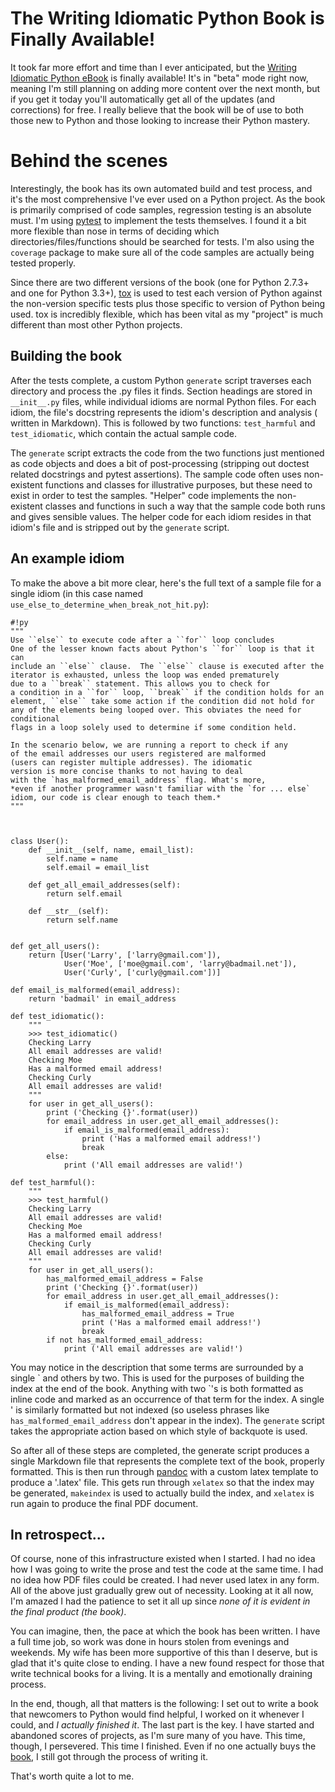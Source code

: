 # The Writing Idiomatic Python Book is Finally Available!

It took far more effort and time than I ever anticipated, but the [Writing Idiomatic Python eBook](http://www.jeffknupp.com/writing-idiomatic-python-ebook/)
is finally available! It's in "beta" mode right now, meaning I'm still planning
on adding more content over the next month, but if you get it today you'll
automatically get all of the updates (and corrections) for free. I really
believe that the book will be of use to both those new to Python and those
looking to increase their Python mastery.

# Behind the scenes

Interestingly, the book has its own automated build and test process, and it's
the most comprehensive I've ever used on a Python project. As the book is
primarily comprised of code samples, regression testing is an absolute must. I'm
using [pytest](http://pytest.org/latest/) to implement the tests themselves. I
found it a bit more flexible than nose in terms of deciding which 
directories/files/functions should be searched for tests. I'm also using
the `coverage` package to make sure all of the code samples are actually being
tested properly.
<!--more-->
Since there are two different versions of the book (one for Python 2.7.3+ 
and one for Python 3.3+), [tox](http://tox.readthedocs.org/en/latest/) is used 
to test each version of Python against the non-version specific tests plus 
those specific to version of Python being used. tox is incredibly flexible, 
which has been vital as my "project" is much different than most other Python
projects.

## Building the book

After the tests complete, a custom Python `generate` script traverses each
directory and process the .py files it finds. Section headings are stored in
`__init__.py` files, while individual idioms are normal Python files. For each
idiom, the file's docstring represents the idiom's description and analysis (
written in Markdown). This is followed by two functions: `test_harmful` and 
`test_idiomatic`, which contain the actual sample code. 

The `generate` script extracts the code from the two functions just mentioned
as code objects and does a bit of post-processing (stripping out doctest related
docstrings and pytest assertions). The sample code often uses non-existent
functions and classes for illustrative purposes, but these need to exist in
order to test the samples. "Helper" code implements the non-existent classes and
functions in such a way that the sample code both runs and gives sensible
values. The helper code for each idiom resides in that idiom's file and is
stripped out by the `generate` script.

## An example idiom

To make the above a bit more clear, here's the full text of a sample file for a
single idiom (in this case named `use_else_to_determine_when_break_not_hit.py`):

    #!py
    """
    Use ``else`` to execute code after a ``for`` loop concludes
    One of the lesser known facts about Python's ``for`` loop is that it can
    include an ``else`` clause.  The ``else`` clause is executed after the
    iterator is exhausted, unless the loop was ended prematurely
    due to a ``break`` statement. This allows you to check for
    a condition in a ``for`` loop, ``break`` if the condition holds for an
    element, ``else`` take some action if the condition did not hold for
    any of the elements being looped over. This obviates the need for conditional
    flags in a loop solely used to determine if some condition held.

    In the scenario below, we are running a report to check if any
    of the email addresses our users registered are malformed
    (users can register multiple addresses). The idiomatic
    version is more concise thanks to not having to deal
    with the `has_malformed_email_address` flag. What's more,
    *even if another programmer wasn't familiar with the `for ... else` idiom, our code is clear enough to teach them.*
    """



    class User():
        def __init__(self, name, email_list):
            self.name = name
            self.email = email_list

        def get_all_email_addresses(self):
            return self.email

        def __str__(self):
            return self.name


    def get_all_users():
        return [User('Larry', ['larry@gmail.com']),
                User('Moe', ['moe@gmail.com', 'larry@badmail.net']),
                User('Curly', ['curly@gmail.com'])]

    def email_is_malformed(email_address):
        return 'badmail' in email_address

    def test_idiomatic():
        """
        >>> test_idiomatic()
        Checking Larry
        All email addresses are valid!
        Checking Moe
        Has a malformed email address!
        Checking Curly
        All email addresses are valid!
        """
        for user in get_all_users():
            print ('Checking {}'.format(user))
            for email_address in user.get_all_email_addresses():
                if email_is_malformed(email_address):
                    print ('Has a malformed email address!')
                    break
            else:
                print ('All email addresses are valid!')

    def test_harmful():
        """
        >>> test_harmful()
        Checking Larry
        All email addresses are valid!
        Checking Moe
        Has a malformed email address!
        Checking Curly
        All email addresses are valid!
        """
        for user in get_all_users():
            has_malformed_email_address = False
            print ('Checking {}'.format(user))
            for email_address in user.get_all_email_addresses():
                if email_is_malformed(email_address):
                    has_malformed_email_address = True
                    print ('Has a malformed email address!')
                    break
            if not has_malformed_email_address:
                print ('All email addresses are valid!')

You may notice in the description that some terms are surrounded by a single \` and others
by two. This is used for the purposes of building the index at the end of the
book. Anything with two \`'s is both formatted as inline code and marked as an
occurrence of that term for the index. A single \' is similarly formatted but not
indexed (so useless phrases like `has_malformed_email_address` don't appear in
the index). The `generate` script takes the appropriate action based on which
style of backquote is used.

So after all of these steps are completed, the generate script produces a single
Markdown file that represents the complete text of the book, properly formatted.
This is then run through [pandoc](http://johnmacfarlane.net/pandoc/) with a
custom latex template to produce a '.latex' file. This gets run through
`xelatex` so that the index may be generated, `makeindex` is used to 
actually build the index, and `xelatex` is run again to produce the 
final PDF document.

## In retrospect...

Of course, none of this infrastructure existed when I started. I had no idea how
I was going to write the prose and test the code at the same time. I had no idea 
how PDF files could be created. I had never used latex in any form. All of the
above just gradually grew out of necessity. Looking at it all now, I'm amazed I
had the patience to set it all up since *none of it is evident in the final
product (the book)*.

You can imagine, then, the pace at which the book has been written. I have a
full time job, so work was done in hours stolen from evenings and weekends. My
wife has been more supportive of this than I deserve, but is glad that it's
quite close to ending. I have a new found respect for those that write technical
books for a living. It is a mentally and emotionally draining process.

In the end, though, all that matters is the following: I set out to write a book
that newcomers to Python would find helpful, I worked on it whenever I could,
and *I actually finished it*. The last part is the key. I have started and
abandoned scores of projects, as I'm sure many of you have. This time, though,
I persevered. This time I finished. Even if no one actually buys the [book](http://www.jeffknupp.com/writing-idiomatic-python-ebook/), I still got through the process of writing it.

That's worth quite a lot to me.
